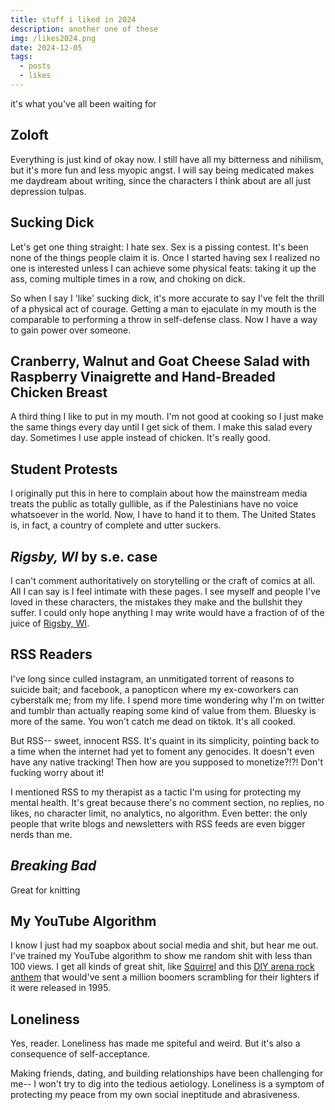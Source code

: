 ```yaml
---
title: stuff i liked in 2024
description: another one of these
img: /likes2024.png
date: 2024-12-05
tags:
  - posts
  - likes
---
```

it's what you've all been waiting for

## Zoloft
Everything is just kind of okay now. I still have all my bitterness and nihilism, but it's more fun and less myopic angst. I will say being medicated makes me daydream about writing, since the characters I think about are all just depression tulpas.  
## Sucking Dick
Let's get one thing straight: I hate sex. Sex is a pissing contest. It's been none of the things people claim it is. Once I started having sex I realized no one is interested unless I can achieve some physical feats: taking it up the ass, coming multiple times in a row, and choking on dick.

So when I say I 'like' sucking dick, it's more accurate to say I've felt the thrill of a physical act of courage. Getting a man to ejaculate in my mouth is  the comparable to performing a throw in self-defense class. Now I have a way to gain power over someone.
## Cranberry, Walnut and Goat Cheese Salad with Raspberry Vinaigrette and Hand-Breaded Chicken Breast 
A third thing I like to put in my mouth. I'm not good at cooking so I just make the same things every day until I get sick of them. I make this salad every day. Sometimes I use apple instead of chicken. It's really good.
## Student Protests
I originally put this in here to complain about how the mainstream media treats the public as totally gullible, as if the Palestinians have no voice whatsoever in the world. Now, I have to hand it to them. The United States is, in fact, a country of complete and utter suckers. 
## _Rigsby, WI_ by s.e. case
I can't comment authoritatively on storytelling or the craft of comics at all. All I can say is I feel intimate with these pages. I see myself and people I've loved in these characters, the mistakes they make and the bullshit they suffer.  I could only hope anything I may write would have a fraction of of the juice of [Rigsby, WI](https://rigsbywi.com/comic/comic1/). 

## RSS Readers
I've long since culled instagram, an unmitigated torrent of reasons to suicide bait; and facebook, a panopticon where my ex-coworkers can cyberstalk me; from my life. I spend more time wondering why I'm on twitter and tumblr than actually reaping some kind of value from them. Bluesky is more of the same. You won't catch me dead on tiktok. It's all cooked. 

But RSS-- sweet, innocent RSS. It's quaint in its simplicity, pointing back to a time when the internet had yet to foment any genocides. It doesn't even have any native tracking! Then how are you supposed to monetize?!?! Don't fucking worry about it! 

I mentioned RSS to my therapist as a tactic I'm using for protecting my mental health. It's great because there's no comment section, no replies, no likes, no character limit, no analytics, no algorithm. Even better: the only people that write blogs and newsletters with RSS feeds are even bigger nerds than me.  

## _Breaking Bad_
Great for knitting

## My YouTube Algorithm
I know I just had my soapbox about social media and shit, but hear me out. I've trained my YouTube algorithm to show me random shit with less than 100 views. I get all kinds of great shit, like [Squirrel](https://www.youtube.com/watch?v=gRGqwb3KDiQ) and this [DIY arena rock anthem](https://www.youtube.com/watch?v=y-mrJrYaObs) that would've sent a million boomers scrambling for their lighters if it were released in 1995. 

## Loneliness
Yes, reader. Loneliness has made me spiteful and weird. But it's also a consequence of self-acceptance.

Making friends, dating, and building relationships have been challenging for me-- I won't try to dig into the tedious aetiology. Loneliness is a symptom of protecting my peace from my own social ineptitude and abrasiveness. 
